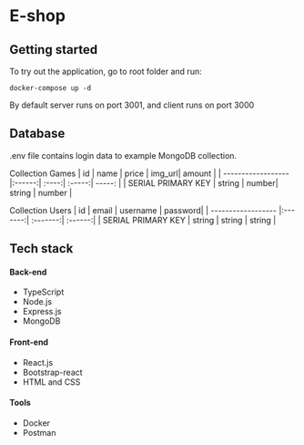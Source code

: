 # E-shop
## Getting started
To try out the application, go to root folder and run:
```
docker-compose up -d
```
By default server runs on port 3001, and client runs on port 3000
## Database
.env file contains login data to example MongoDB collection.

Collection Games
| id                 | name   | price | img_url| amount |
| ------------------ |:------:| :----:| :-----:| -----: |
| SERIAL PRIMARY KEY | string | number| string | number |

Collection Users
| id                 | email   | username | password|
| ------------------ |:-------:| :-------:| :------:|
| SERIAL PRIMARY KEY | string  | string   | string  |

## Tech stack
#### Back-end
* TypeScript
* Node.js
* Express.js
* MongoDB
#### Front-end
* React.js
* Bootstrap-react
* HTML and CSS
#### Tools
* Docker
* Postman
